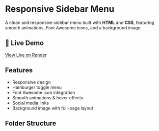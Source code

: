 # Responsive Sidebar Menu

A clean and responsive sidebar menu built with **HTML** and **CSS**, featuring smooth animations, Font Awesome icons, and a background image.

## 🔗 Live Demo

[View Live on Render](https://sidebar-menu-1h1p.onrender.com)

##  Features

- Responsive design
- Hamburger toggle menu
- Font Awesome icon integration
- Smooth animations & hover effects
- Social media links
- Background image with full-page layout

## Folder Structure


